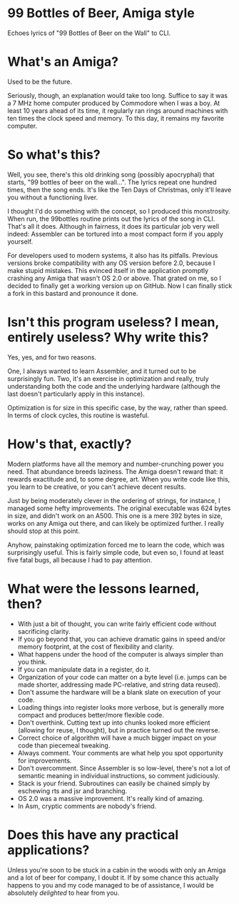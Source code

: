 # 99 Bottles of Beer, Amiga style
Echoes lyrics of "99 Bottles of Beer on the Wall" to CLI.

# What's an Amiga?
Used to be the future. 

Seriously, though, an explanation would take too long. Suffice to say it was a 7 MHz home computer produced by Commodore when I was a boy. At least 10 years ahead of its time, it regularly ran rings around machines with ten times the clock speed and memory. To this day, it remains my favorite computer.

# So what's this?
Well, you see, there's this old drinking song (possibly apocryphal) that starts, "99 bottles of beer on the wall...". The lyrics repeat one hundred times, then the song ends. It's like the Ten Days of Christmas, only it'll leave you without a functioning liver.

I thought I'd do something with the concept, so I produced this monstrosity. When run, the 99bottles routine prints out the lyrics of the song in CLI. That's all it does. Although in fairness, it does its particular job very well indeed: Assembler can be tortured into a most compact form if you apply yourself.

For developers used to modern systems, it also has its pitfalls. Previous versions broke compatibility with any OS version before 2.0, because I make stupid mistakes. This evinced itself in the application promptly crashing any Amiga that wasn't OS 2.0 or above. That grated on me, so I decided to finally get a working version up on GitHub. Now I can finally stick a fork in this bastard and pronounce it done.

# Isn't this program useless? I mean, entirely useless? Why write this?
Yes, yes, and for two reasons. 

One, I always wanted to learn Assembler, and it turned out to be surprisingly fun. Two, it's an exercise in optimization and really, truly understanding both the code and the underlying hardware (although the last doesn't particularly apply in this instance).

Optimization is for size in this specific case, by the way, rather than speed. In terms of clock cycles, this routine is wasteful.

# How's that, exactly?
Modern platforms have all the memory and number-crunching power you need. That abundance breeds laziness. The Amiga doesn't reward that: it rewards exactitude and, to some degree, art. When you write code like this, you learn to be creative, or you can't achieve decent results. 

Just by being moderately clever in the ordering of strings, for instance, I managed some hefty improvements. The original executable was 624 bytes in size, and didn't work on an A500. This one is a mere 392 bytes in size, works on any Amiga out there, and can likely be optimized further. I really should stop at this point.

Anyhow, painstaking optimization forced me to learn the code, which was surprisingly useful. This is fairly simple code, but even so, I found at least five fatal bugs, all because I had to pay attention.

# What were the lessons learned, then?
* With just a bit of thought, you can write fairly efficient code without sacrificing clarity.
* If you go beyond that, you can achieve dramatic gains in speed and/or memory footprint, at the cost of flexibility and clarity.
* What happens under the hood of the computer is always simpler than you think.
* If you can manipulate data in a register, do it.
* Organization of your code can matter on a byte level (i.e. jumps can be made shorter, addressing made PC-relative, and string data reused).
* Don't assume the hardware will be a blank slate on execution of your code.
* Loading things into register looks more verbose, but is generally more compact and produces better/more flexible code.
* Don't overthink. Cutting text up into chunks looked more efficient (allowing for reuse, I thought), but in practice turned out the reverse.
* Correct choice of algorithm will have a much bigger impact on your code than piecemeal tweaking.
* Always comment. Your comments are what help you spot opportunity for improvements.
* Don't overcomment. Since Assembler is so low-level, there's not a lot of semantic meaning in individual instructions, so comment judiciously.
* Stack is your friend. Subroutines can easily be chained simply by eschewing rts and jsr and branching.  
* OS 2.0 was a massive improvement. It's really kind of amazing.
* In Asm, cryptic comments are nobody's friend.

# Does this have any practical applications?
Unless you're soon to be stuck in a cabin in the woods with only an Amiga and a lot of beer for company, I doubt it. If by some chance this actually happens to you and my code managed to be of assistance, I would be absolutely _delighted_ to hear from you.
